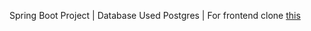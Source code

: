 Spring Boot Project | Database Used Postgres | For frontend clone [this](https://github.com/navinreddy20/ecom-frontend-5)
